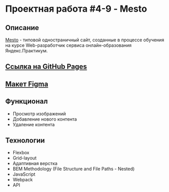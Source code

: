 <h1>Проектная работа #4-9 - Mesto</h1>
<h2>Описание</h2>
<p><a href="https://untitled-dream.github.io/mesto/index.html">Mesto</a> - типовой одностраничный сайт, созданные в процессе обучения на курсе Web-разработчик сервиса онлайн-образования Яндекс.Практикум.</p>
<h2><a href="https://untitled-dream.github.io/mesto/index.html">Ссылка на GitHub Pages</a></h2>
<h2><a href="https://www.figma.com/file/vvKxt4fRs5Fp4NhnutS3NL/Mesto">Макет Figma</a></h2>
<h2>Функционал</h2>
<ul>
  <li>Просмотр изображений</li>
  <li>Добавление нового контента</li>
  <li>Удаление контента</li>
</ul>
<h2>Технологии</h2>
<ul>
  <li>Flexbox</li>
  <li>Grid-layout</li>
  <li>Адаптивная верстка</li>
  <li>BEM Methodology (File Structure and File Paths - Nested)</li>
  <li>JavaScript</li>
  <li>Webpack</li>
  <li>API</li>
</ul>